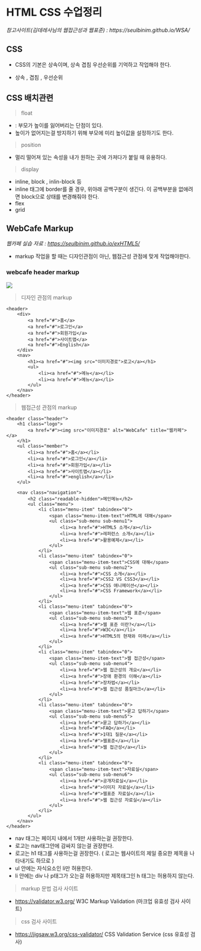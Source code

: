<h1>HTML CSS 수업정리 </h1>
<cite>참고사이트(김데레사님의 웹접근성과 웹표준) : https://seulbinim.github.io/WSA/ </cite>

## CSS
* CSS의 기본은 상속이며, 상속 겹침 우선순위를 기억하고 작업해야 한다.
- 상속 , 겹침 , 우선순위


## CSS 배치관련 
> float 
* : 부모가 높이를 잃어버리는 단점이 있다. 
* 높이가 없어지는걸 방지하기 위해 부모에 미리 높이값을 설정하기도 한다.
> position 
* 멀리 떨어져 있는 속성을 내가 원하는 곳에 가져다가 붙일 때 유용하다.
> display 
* inline, block , inlin-block 등
* inline 태그에 border를 줄 경우, 위아래 공백구분이 생긴다. 이 공백부분을 없애려면 block으로 상태를 변경해줘야 한다.
* flex
* grid

## WebCafe Markup
<cite>웹카페 실습 자료 : https://seulbinim.github.io/exHTML5/</cite>

* markup 작업을 할 때는 디자인관점이 아닌, 웹접근성 관점에 맞게 작업해야한다.

### webcafe header markup

<img src="https://github.com/midalee/WebCafe/blob/master/HTMLCSS/img/webcafe_header.jpg?raw=true">

> 디자인 관점의 markup
```
<header>
    <div>
        <a href="#">홈</a>
        <a href="#">로그인</a>
        <a href="#">회원가입</a>
        <a href="#">사이트맵</a>
        <a href="#">English</a>
    </div>
    <nav>
        <h1><a href="#"><img src="이미지경로">로고</a></h1>
        <ul>
            <li><a href="#">메뉴</a></li>
            <li><a href="#">메뉴</a></li>
        </ul>
    </nav>
</header>
```
> 웹접근성 관점의 markup
```
<header class="header">
    <h1 class="logo">
        <a href="#"><img src="이미지경로" alt="WebCafe" title="웹카페"></a>
    </h1>
    <ul class="member">
        <li><a href="#">홈</a></li>
        <li><a href="#">로그인</a></li>
        <li><a href="#">회원가입</a></li>
        <li><a href="#">사이트맵</a></li>
        <li><a href="#">english</a></li>
    </ul>

    <nav class="navigation">
        <h2 class="readable-hidden">메인메뉴</h2>
        <ul class="menu">
            <li class="menu-item" tabindex="0">
                <span class="menu-item-text">HTML에 대해</span>
                <ul class="sub-menu sub-menu1">
                    <li><a href="#">HTML5 소개</a></li>
                    <li><a href="#">레퍼런스 소개</a></li>
                    <li><a href="#">활용예제</a></li>
                </ul>
            </li>
            <li class="menu-item" tabindex="0">
                <span class="menu-item-text">CSS에 대해</span>
                <ul class="sub-menu sub-menu2">
                    <li><a href="#">CSS 소개</a></li>
                    <li><a href="#">CSS2 VS CSS3</a></li>
                    <li><a href="#">CSS 애니메이션</a></li>
                    <li><a href="#">CSS Framework</a></li>
                </ul>
            </li>
            <li class="menu-item" tabindex="0">
                <span class="menu-item-text">웹 표준</span>
                <ul class="sub-menu sub-menu3">
                    <li><a href="#">웹 표준 이란?</a></li>
                    <li><a href="#">W3C</a></li>
                    <li><a href="#">HTML5의 현재와 미래</a></li>
                </ul>
            </li>
            <li class="menu-item" tabindex="0">
                <span class="menu-item-text">웹 접근성</span>
                <ul class="sub-menu sub-menu4">
                    <li><a href="#">웹 접근성의 개요</a></li>
                    <li><a href="#">장애 환경의 이해</a></li>
                    <li><a href="#">장차법</a></li>
                    <li><a href="#">웹 접근성 품질마크</a></li>
                </ul>
            </li>
            <li class="menu-item" tabindex="0">
                <span class="menu-item-text">묻고 답하기</span>
                <ul class="sub-menu sub-menu5">
                    <li><a href="#">묻고 답하기</a></li>
                    <li><a href="#">FAQ</a></li>
                    <li><a href="#">1대1 질문</a></li>
                    <li><a href="#">웹표준</a></li>
                    <li><a href="#">웹 접근성</a></li>
                </ul>
            </li>
            <li class="menu-item" tabindex="0">
                <span class="menu-item-text">자료실</span>
                <ul class="sub-menu sub-menu6">
                    <li><a href="#">공개자료실</a></li>
                    <li><a href="#">이미지 자료실</a></li>
                    <li><a href="#">웹표준 자료실</a></li>
                    <li><a href="#">웹 접근성 자료실</a></li>
                </ul>
            </li>
        </ul>
    </nav>
</header>
```

* nav 태그는 페이지 내에서 1개만 사용하는걸 권장한다.
* 로고는 nav태그안에 감싸지 않는걸 권장한다.
* 로고는 h1 태그를 사용하는걸 권장한다. ( 로고는 웹사이트의 제일 중요한 제목을 나타내기도 하므로  )
* ul 안에는 자식요소인 li만 허용한다.
* li 안에는 div 나 p태그가 오는걸 허용하지만 제목태그인 h 태그는 허용하지 않는다.

> markup 문법 검사 사이트
* https://validator.w3.org/ W3C Markup Validation (마크업 유효성 검사 사이트)

> css 검사 사이트
* https://jigsaw.w3.org/css-validator/ CSS Validation Service (css 유효성 검사)

